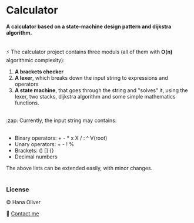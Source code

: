 # Calculator
**A calculator based on a state-machine design pattern and dijkstra algorithm.**
<br/><br/><br/>
:zap: The calculator project contains three moduls (all of them with **O(n)** algorithmic complexity):

1. **A brackets checker** 
2. **A lexer**, which breaks down the input string to expressions and operators
3. **A state machine**, that goes through the string and "solves" it, using the lexer, two stacks, dijkstra algorithm and some simple mathematics functions. 

<br/>
:zap: Currently, the input string may contains: <br/><br/>

* Binary operators: + - * x X / : ^ V(root)
* Unary operators: + - ! %
* Brackets: () [] {}
* Decimal numbers

The above lists can be extended easily, with minor changes. 
<br/><br/>

### License
:copyright: Hana Oliver

:email: [Contact me](mailto:hana.benami@gmail.com)
